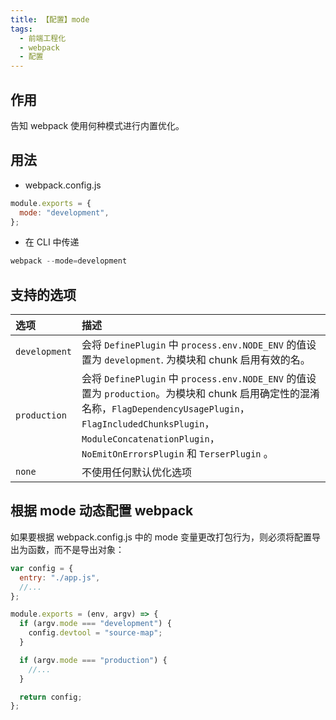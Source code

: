 ```yaml
---
title: 【配置】mode
tags:
  - 前端工程化
  - webpack
  - 配置
---
```


## 作用

告知 webpack 使用何种模式进行内置优化。

## 用法

- webpack.config.js

```js
module.exports = {
  mode: "development",
};
```

- 在 CLI 中传递

```js
webpack --mode=development
```

## 支持的选项

| 选项          | 描述                                                                                                                                                                                                                                          |
| :------------ | :-------------------------------------------------------------------------------------------------------------------------------------------------------------------------------------------------------------------------------------------- |
| `development` | 会将 `DefinePlugin` 中 `process.env.NODE_ENV` 的值设置为 `development`. 为模块和 chunk 启用有效的名。                                                                                                                                         |
| `production`  | 会将 `DefinePlugin` 中 `process.env.NODE_ENV` 的值设置为 `production`。为模块和 chunk 启用确定性的混淆名称，`FlagDependencyUsagePlugin`，`FlagIncludedChunksPlugin`，`ModuleConcatenationPlugin`，`NoEmitOnErrorsPlugin` 和 `TerserPlugin` 。 |
| `none`        | 不使用任何默认优化选项                                                                                                                                                                                                                        |

## 根据 mode 动态配置 webpack

如果要根据 webpack.config.js 中的 mode 变量更改打包行为，则必须将配置导出为函数，而不是导出对象：

```js
var config = {
  entry: "./app.js",
  //...
};

module.exports = (env, argv) => {
  if (argv.mode === "development") {
    config.devtool = "source-map";
  }

  if (argv.mode === "production") {
    //...
  }

  return config;
};
```

